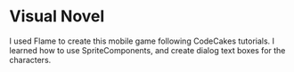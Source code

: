 # Visual Novel

I used Flame to create this mobile game following CodeCakes tutorials. I learned how to use SpriteComponents,
and create dialog text boxes for the characters. 
